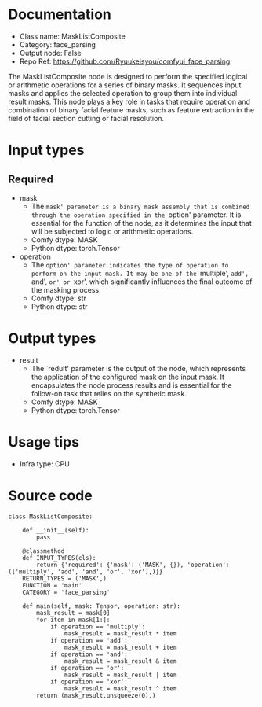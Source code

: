 # Documentation
- Class name: MaskListComposite
- Category: face_parsing
- Output node: False
- Repo Ref: https://github.com/Ryuukeisyou/comfyui_face_parsing

The MaskListComposite node is designed to perform the specified logical or arithmetic operations for a series of binary masks. It sequences input masks and applies the selected operation to group them into individual result masks. This node plays a key role in tasks that require operation and combination of binary facial feature masks, such as feature extraction in the field of facial section cutting or facial resolution.

# Input types
## Required
- mask
    - The `mask' parameter is a binary mask assembly that is combined through the operation specified in the `option' parameter. It is essential for the function of the node, as it determines the input that will be subjected to logic or arithmetic operations.
    - Comfy dtype: MASK
    - Python dtype: torch.Tensor
- operation
    - The `option' parameter indicates the type of operation to perform on the input mask. It may be one of the `multiple', `add', `and', `or' or `xor', which significantly influences the final outcome of the masking process.
    - Comfy dtype: str
    - Python dtype: str

# Output types
- result
    - The `redult' parameter is the output of the node, which represents the application of the configured mask on the input mask. It encapsulates the node process results and is essential for the follow-on task that relies on the synthetic mask.
    - Comfy dtype: MASK
    - Python dtype: torch.Tensor

# Usage tips
- Infra type: CPU

# Source code
```
class MaskListComposite:

    def __init__(self):
        pass

    @classmethod
    def INPUT_TYPES(cls):
        return {'required': {'mask': ('MASK', {}), 'operation': (['multiply', 'add', 'and', 'or', 'xor'],)}}
    RETURN_TYPES = ('MASK',)
    FUNCTION = 'main'
    CATEGORY = 'face_parsing'

    def main(self, mask: Tensor, operation: str):
        mask_result = mask[0]
        for item in mask[1:]:
            if operation == 'multiply':
                mask_result = mask_result * item
            if operation == 'add':
                mask_result = mask_result + item
            if operation == 'and':
                mask_result = mask_result & item
            if operation == 'or':
                mask_result = mask_result | item
            if operation == 'xor':
                mask_result = mask_result ^ item
        return (mask_result.unsqueeze(0),)
```